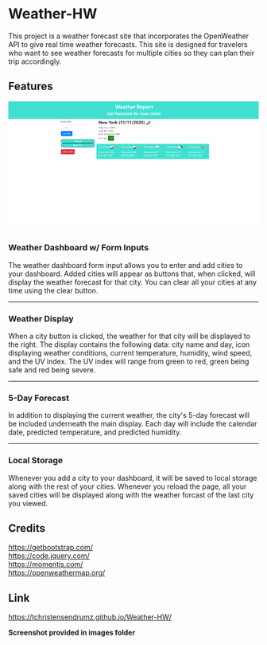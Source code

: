 # Weather-HW

This project is a weather forecast site that incorporates the OpenWeather API to give real time weather forecasts. This site is designed for travelers who want to see weather forecasts for multiple cities so they can plan their trip accordingly.

## Features
![WeatherApp](images/weatherpage.png)
### Weather Dashboard w/ Form Inputs
The weather dashboard form input allows you to enter and add cities to your dashboard. Added cities will appear as buttons that, when clicked, will display the weather forecast for that city. You can clear all your cities at any time using the clear button.
<hr>

### Weather Display
When a city button is clicked, the weather for that city will be displayed to the right. The display contains the following data: city name and day, icon displaying weather conditions, current temperature, humidity, wind speed, and the UV index. The UV index will range from green to red, green being safe and red being severe.
<hr>

### 5-Day Forecast
In addition to displaying the current weather, the city's 5-day forecast will be included underneath the main display. Each day will include the calendar date, predicted temperature, and predicted humidity.
<hr>

### Local Storage
Whenever you add a city to your dashboard, it will be saved to local storage along with the rest of your cities. Whenever you reload the page, all your saved cities will be displayed along with the weather forcast of the last city you viewed.


## Credits
https://getbootstrap.com/
<br>
https://code.jquery.com/
<br>
https://momentjs.com/
<br>
https://openweathermap.org/

## Link
https://tchristensendrumz.github.io/Weather-HW/

**Screenshot provided in images folder**
